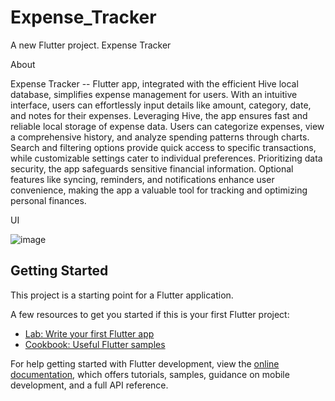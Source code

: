 # Expense_Tracker

A new Flutter project.
Expense Tracker

About

Expense Tracker --
Flutter app, integrated with the efficient Hive local database, simplifies expense management for users. With an intuitive interface, users can effortlessly input details like amount, category, date, and notes for their expenses. Leveraging Hive, the app ensures fast and reliable local storage of expense data. Users can categorize expenses, view a comprehensive history, and analyze spending patterns through charts. Search and filtering options provide quick access to specific transactions, while customizable settings cater to individual preferences. Prioritizing data security, the app safeguards sensitive financial information. Optional features like syncing, reminders, and notifications enhance user convenience, making the app a valuable tool for tracking and optimizing personal finances.

UI

![image](https://github.com/aswinmv/Expense_Tracker/assets/65582177/73450a03-fb0a-4bba-bee9-a0f8e3959e3d)


## Getting Started

This project is a starting point for a Flutter application.

A few resources to get you started if this is your first Flutter project:

- [Lab: Write your first Flutter app](https://docs.flutter.dev/get-started/codelab)
- [Cookbook: Useful Flutter samples](https://docs.flutter.dev/cookbook)

For help getting started with Flutter development, view the
[online documentation](https://docs.flutter.dev/), which offers tutorials,
samples, guidance on mobile development, and a full API reference.


